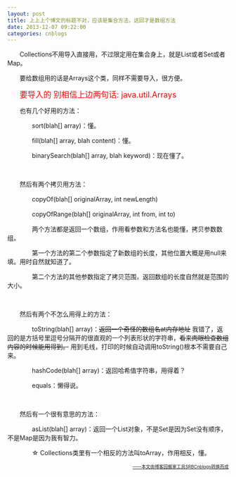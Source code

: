 ```yaml
---
layout: post
title: 上上上个博文的标题不对，应该是集合方法，这回才是数组方法
date: 2013-12-07 09:22:00
categories: cnblogs
---
```


<p>　　Collections不用导入直接用，不过限定用在集合身上，就是List或者Set或者Map。</p>
<p>　　要给数组用的话是Arrays这个类，同样不需要导入，很方便。</p>
<p>　　<span style="font-size: 18px; color: #ff0000;">要导入的 别相信上边两句话: java.util.Arrays</span></p>
<p>　　也有几个好用的方法：</p>
<p>　　　　sort(blah[] array)：懂。</p>
<p>　　　　fill(blah[] array, blah content)：懂。</p>
<p>　　　　binarySearch(blah[] array, blah keyword)：现在懂了。</p>
<p>&nbsp;</p>
<p>　　然后有两个拷贝用方法：</p>
<p>　　　　copyOf(blah[] originalArray, int newLength)</p>
<p>　　　　copyOfRange(blah[] originalArray, int from, int to)</p>
<p>　　　　两个方法都是返回一个数组，作用看参数和方法名也能懂，拷贝参数数组。</p>
<p>　　　　第一个方法的第二个参数指定了新数组的长度，其他位置大概是用null来填。用时自然就知道了。</p>
<p>　　　　第二个方法的其他参数指定了拷贝范围，返回数组的长度自然就是范围的大小。</p>
<p>&nbsp;</p>
<p>　　然后有两个不怎么用得上的方法：</p>
<p>　　　　toString(blah[] array)：<span style="text-decoration: line-through;">返回一个奇怪的数组名at内存地址</span> 我错了，返回的是方括号里逗号分隔开的很直观的一个列表形状的字符串，<span style="text-decoration: line-through;">看来肉眼检查数组内容的时候能用得到。</span> 用到毛线，打印的时候自动调用toString()根本不需要自己来。</p>
<p>　　　　hashCode(blah[] array)：返回哈希值字符串，用得着？</p>
<p>　　　　equals：懒得说。</p>
<p>&nbsp;</p>
<p>　　然后有一个很有意思的方法：</p>
<p>　　　　asList(blah[] array)：返回一个List对象，不是Set是因为Set没有顺序，不是Map是因为我有智力。</p>
<p>　　　　☆ Collections类里有一个相反的方法叫toArray，作用相反，懂。</p>

<div align=right><a href="https://github.com/mlxy/SRBCnblogs"><font size=1>——本文由博客园搬家工具SRBCnblogs转换而成</font></a></div>